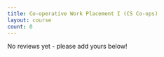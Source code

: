 ```yaml
---
title: Co-operative Work Placement I (CS Co-ops)
layout: course
count: 0
---
```


No reviews yet - please add yours below!

